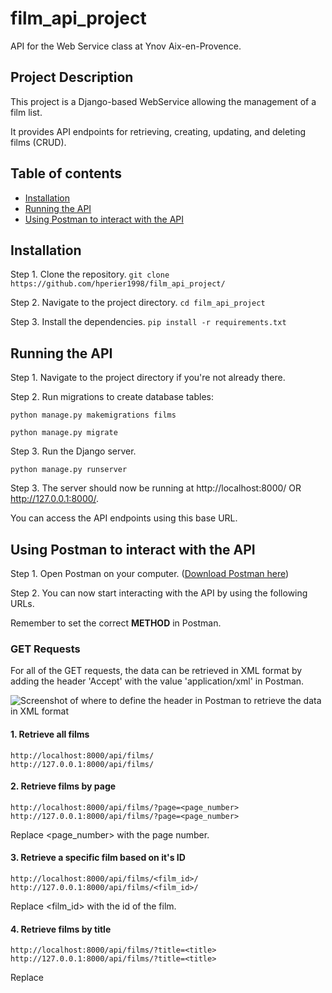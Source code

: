 # film_api_project
API for the Web Service class at Ynov Aix-en-Provence.

## Project Description
This project is a Django-based WebService allowing the management of a film list.

It provides API endpoints for retrieving, creating, updating, and deleting films (CRUD).

## Table of contents
- [Installation](#Installation)
- [Running the API](#Running-the-API)
- [Using Postman to interact with the API](#Using-Postman-to-interact-with-the-API)

## Installation
Step 1. Clone the repository.
```git clone https://github.com/hperier1998/film_api_project/```

Step 2. Navigate to the project directory. 
```cd film_api_project```

Step 3. Install the dependencies.
```pip install -r requirements.txt```

## Running the API
Step 1. Navigate to the project directory if you're not already there. 

Step 2. Run migrations to create database tables:

```python manage.py makemigrations films```

```python manage.py migrate```


Step 3. Run the Django server.

```python manage.py runserver```

Step 3. The server should now be running at http://localhost:8000/ OR http://127.0.0.1:8000/.

You can access the API endpoints using this base URL.

## Using Postman to interact with the API
Step 1. Open Postman on your computer. ([Download Postman here](https://www.postman.com/downloads/))

Step 2. You can now start interacting with the API by using the following URLs.

Remember to set the correct **METHOD** in Postman.

### GET Requests
For all of the GET requests, the data can be retrieved in XML format by adding the header 'Accept' with the value 'application/xml' in Postman.

![Screenshot of where to define the header in Postman to retrieve the data in XML format](/assets/images/xml_header_instruction.png)

#### 1. Retrieve all films
```
http://localhost:8000/api/films/
http://127.0.0.1:8000/api/films/
```

#### 2. Retrieve films by page
```
http://localhost:8000/api/films/?page=<page_number>
http://127.0.0.1:8000/api/films/?page=<page_number>
```

Replace <page_number> with the page number.

#### 3. Retrieve a specific film based on it's ID
```
http://localhost:8000/api/films/<film_id>/
http://127.0.0.1:8000/api/films/<film_id>/
```

Replace <film_id> with the id of the film.

#### 4. Retrieve films by title
```
http://localhost:8000/api/films/?title=<title>
http://127.0.0.1:8000/api/films/?title=<title>
```

Replace <title> with the title of the film.

#### 5. Retrieve films by description
```
http://localhost:8000/api/films/?description=<description>
http://127.0.0.1:8000/api/films/?description=<description>
```

Replace <description> with a word (or more) of the description of the film.

#### 6. Retrieve films by title and description
```
http://localhost:8000/api/films/?title=<title>&description=<description>
http://127.0.0.1:8000/api/films/?title=<title>&description=<description>
```

Replace <title> with the title of the film and <description> with a word (or more) of the description of the film.

#### 7. Retrieve all categories
```
http://localhost:8000/api/categories/
http://127.0.0.1:8000/api/categories/
```

#### 8. Retrieve the categories of a specific film based on it's ID
```
http://localhost:8000/api/films/<film_id>/categories/
http://127.0.0.1:8000/api/films/<film_id>/categories/
```

Replace <film_id> with the id of the film.

#### 9. Retrieve films by category
```
http://localhost:8000/api/categories/<category_id>/films/
http://127.0.0.1:8000/api/categories/<category_id>/films/
```

Replace <category_id> with the id of the category.

### POST Requests

#### 1. Create a new film
```
http://localhost:8000/api/films/create/
http://127.0.0.1:8000/api/films/create/
```

Example of the JSON format to create a new film.

```
{
    "name": "New Film",
    "description": "Description of New Film",
    "publication_date": "2024-04-23",
    "note": 4,
    "categories": [1, 2, 3]
}
```

### PUT Requests

#### 1. Update the details of a specific film based on it's ID
```
http://localhost:8000/api/films/update/<film_id>/
http://127.0.0.1:8000/api/films/update/<film_id>/
```

Replace <film_id> with the id of the film to update.

Example of the JSON format to update an existing film.

```
{
    "name": "Modified title",
    "description": "Modified description",
    "publication_date": "2024-04-23",
    "note": 2,
    "categories": [5]
}
```

NOTE : You are not required to put all the values, you can also just put the value to modify.

```
{
    "categories": [1]
}
```

### DELETE Requests

#### 1. Delete a specific film
```
http://localhost:8000/api/films/delete/<film_id>/
http://127.0.0.1:8000/api/films/delete/<film_id>/
```

Replace <film_id> with the id of the film to delete.